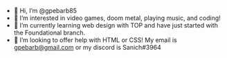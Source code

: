 - 👋 Hi, I’m @gpebarb85
- 👀 I’m interested in video games, doom metal, playing music, and coding!
- 🌱 I’m currently learning web design with TOP and have just started with the Foundational branch.
- 💞️ I’m looking to offer help with HTML or CSS! My email is gpebarb@gmail.com or my discord is Sanich#3964
